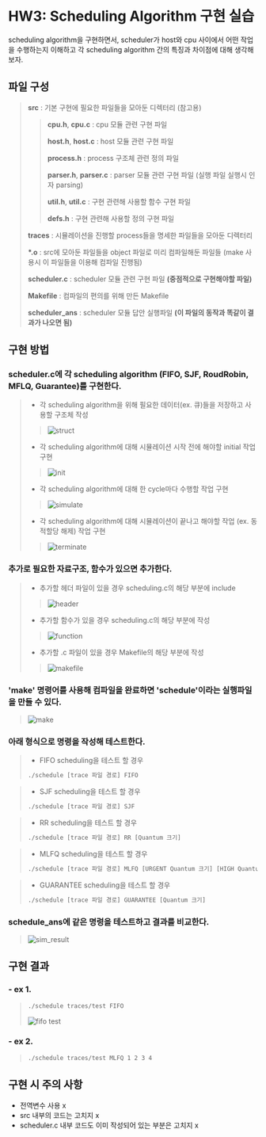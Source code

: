 # HW3: Scheduling Algorithm 구현 실습

scheduling algorithm을 구현하면서, scheduler가 host와 cpu 사이에서 어떤 작업을 수행하는지 이해하고 각 scheduling algorithm 간의 특징과 차이점에 대해 생각해보자.


## 파일 구성
> __src__ : 기본 구현에 필요한 파일들을 모아둔 디렉터리 (참고용)
> 
>> __cpu.h__, __cpu.c__ : cpu 모듈 관련 구현 파일
>> 
>> __host.h__, __host.c__ : host 모듈 관련 구현 파일
>> 
>> __process.h__ : process 구조체 관련 정의 파일
>> 
>> __parser.h__, __parser.c__ : parser 모듈 관련 구현 파일 (실행 파일 실행시 인자 parsing)
>> 
>> __util.h__, __util.c__ : 구현 관련해 사용할 함수 구현 파일
>> 
>> __defs.h__ : 구현 관련해 사용할 정의 구현 파일
>> 
> __traces__ : 시뮬레이션을 진행할 process들을 명세한 파일들을 모아둔 디렉터리
>
> __*.o__ : src에 모아둔 파일들을 object 파일로 미리 컴파일해둔 파일들 (make 사용시 이 파일들을 이용해 컴파일 진행됨)
>
> __scheduler.c__ : scheduler 모듈 관련 구현 파일 __(중점적으로 구현해야할 파일)__ 
> 
> __Makefile__ : 컴파일의 편의를 위해 만든 Makefile
> 
> __scheduler_ans__ : scheduler 모듈 답안 실행파일 __(이 파일의 동작과 똑같이 결과가 나오면 됨)__


## 구현 방법
### scheduler.c에 각 scheduling algorithm (FIFO, SJF, RoudRobin, MFLQ, Guarantee)를 구현한다.
> - 각 scheduling algorithm을 위해 필요한 데이터(ex. 큐)들을 저장하고 사용할 구조체 작성
>> ![struct](https://user-images.githubusercontent.com/44739822/125669568-935db2c1-7ac1-4f60-b2e1-68b1febd59ae.PNG)
> - 각 scheduling algorithm에 대해 시뮬레이션 시작 전에 해야할 initial 작업 구현
>> ![init](https://user-images.githubusercontent.com/44739822/125669561-8b7555ed-4c9a-49f9-9658-900e369fe137.PNG)  
> - 각 scheduling algorithm에 대해 한 cycle마다 수행할 작업 구현
>> ![simulate](https://user-images.githubusercontent.com/44739822/125669567-6ddd0301-8686-4e40-bd17-beddb0157cbc.PNG)
> - 각 scheduling algorithm에 대해 시뮬레이션이 끝나고 해야할 작업 (ex. 동적할당 해제) 작업 구현
>> ![terminate](https://user-images.githubusercontent.com/44739822/125669569-452e351a-6aed-427a-8bbb-31bb8e385785.PNG)

### 추가로 필요한 자료구조, 함수가 있으면 추가한다.
> - 추가할 헤더 파일이 있을 경우 scheduling.c의 해당 부분에 include
>> ![header](https://user-images.githubusercontent.com/44739822/125669552-1719cc92-44c9-4ddd-9370-1808eed81403.png)
> - 추가할 함수가 있을 경우 scheduling.c의 해당 부분에 작성
>> ![function](https://user-images.githubusercontent.com/44739822/125669572-164a05ad-374e-4add-b8b6-f955652f4831.png)
> - 추가할 .c 파일이 있을 경우 Makefile의 해당 부분에 작성
>> ![makefile](https://user-images.githubusercontent.com/44739822/125670175-5d8b11c5-c6a9-4659-9fd8-7593053b1136.png)

### 'make' 명령어를 사용해 컴파일을 완료하면 'schedule'이라는 실행파일을 만들 수 있다.
> ![make](https://user-images.githubusercontent.com/44739822/125670950-a14e998f-13b5-41fc-84c8-e843c81c7b5f.PNG)

### 아래 형식으로 명령을 작성해 테스트한다.
> - FIFO scheduling을 테스트 할 경우
> ~~~Bash
> ./schedule [trace 파일 경로] FIFO
> ~~~

> - SJF scheduling을 테스트 할 경우
> ~~~Bash
> ./schedule [trace 파일 경로] SJF
> ~~~

> - RR scheduling을 테스트 할 경우
> ~~~Bash
> ./schedule [trace 파일 경로] RR [Quantum 크기]
> ~~~

> - MLFQ scheduling을 테스트 할 경우
> ~~~Bash
> ./schedule [trace 파일 경로] MLFQ [URGENT Quantum 크기] [HIGH Quantum 크기] [MID Quantum 크기] [LOW Quantum 크기]
> ~~~

> - GUARANTEE scheduling을 테스트 할 경우
> ~~~Bash
> ./schedule [trace 파일 경로] GUARANTEE [Quantum 크기]
> ~~~  

### schedule_ans에 같은 명령을 테스트하고 결과를 비교한다.
> ![sim_result](https://user-images.githubusercontent.com/44739822/125674135-e1a1011d-f06a-40bf-b54f-cc7beb824a29.png)


## 구현 결과
### - ex 1.
> ~~~Bash
> ./schedule traces/test FIFO
> ~~~
> ![fifo test](https://user-images.githubusercontent.com/44739822/125673308-100557cb-c377-48f2-9768-9e0fad523ae3.PNG)

### - ex 2.
> ~~~Bash
> ./schedule traces/test MLFQ 1 2 3 4
> ~~~

## 구현 시 주의 사항
- 전역변수 사용 x
- src 내부의 코드는 고치지 x
- scheduler.c 내부 코드도 이미 작성되어 있는 부분은 고치지 x
